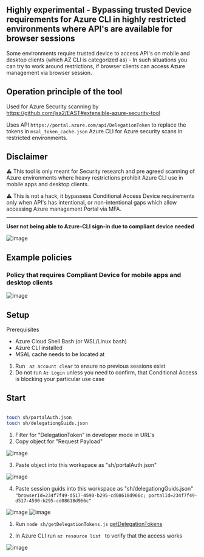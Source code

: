 
## Highly experimental - Bypassing trusted Device requirements for Azure CLI in highly restricted environments where API's are available for browser sessions

Some environments require trusted device  to access API's on mobile and desktop clients (which AZ CLI is categorized as) - In such situations you can try to work around restrictions, if browser clients can access Azure management via browser session.


## Operation principle of the tool

Used for Azure Security scanning by https://github.com/jsa2/EAST#extensible-azure-security-tool 

Uses API `` https://portal.azure.com/api/DelegationToken `` to replace the tokens in ``msal_token_cache.json`` Azure CLI for Azure security scans in restricted environments.


**Disclaimer**
--- 

⚠️ This tool is only meant for Security research and pre agreed scanning of Azure environments where heavy restrictions prohibit Azure CLI use in mobile apps and desktop clients.

⚠️ This is not a hack, it bypassess Conditional Access Device requirements only when API's has intentional, or non-intentional gaps which allow accessing Azure management Portal via MFA.

--- 

**User not being able to Azure-CLI sign-in due to compliant device needed**

![image](https://user-images.githubusercontent.com/58001986/168766199-24d8b52b-8b58-4143-afae-b2c40db7f14f.png)


## Example policies


### Policy that requires Compliant Device for mobile apps and desktop clients

![image](https://user-images.githubusercontent.com/58001986/168766026-b73e0592-e7b0-4788-8dee-9da5f06a3a59.png)


## Setup

 Prerequisites

- Azure Cloud Shell Bash (or WSL/Linux bash) 
- Azure CLI installed
- MSAL cache needs to be located at 

1. Run `` az account clear`` to ensure no previous sessions exist 
2. Do not run `` Az Login `` unless you need to confirm, that Conditional Access is blocking your particular use case

## Start


```sh

touch sh/portalAuth.json
touch sh/delegationgGuids.json

```

1. Filter for "DelegationToken" in developer mode in URL's
2. Copy object for "Request Payload"

![image](https://user-images.githubusercontent.com/58001986/168545894-46a9d386-6cb2-48a4-a47b-8a96dee63635.png)

3. Paste object into this workspace as "sh/portalAuth.json"


![image](https://user-images.githubusercontent.com/58001986/168546182-de3255c5-5910-4f4f-92fa-e92fb001d0b4.png)

4. Paste session guids into this workspace as "sh/delegationgGuids.json" 
``
"browserId=234f7f49-d517-4590-b295-cd08618d966c; portalId=234f7f49-d517-4590-b295-cd08618d966c"
``

![image](https://user-images.githubusercontent.com/58001986/168551426-c31c93c3-b417-4d0a-a799-2af18c877f78.png)
![image](https://user-images.githubusercontent.com/58001986/168772764-8da060c0-99d7-4df3-abcd-1c74b9017da2.png)

1. Run ``node sh/getDelegationTokens.js``  [getDelegationTokens](sh/getDelegationTokens.js)
   
2. In Azure CLI run ``az resource list `` to verify that the access works
   
![image](https://user-images.githubusercontent.com/58001986/168773162-c91de18a-6441-4b1b-b5bc-7dce884d71e6.png)